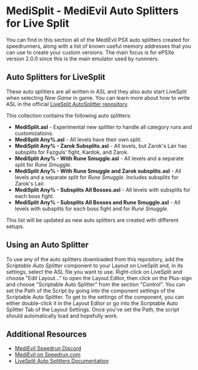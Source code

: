 # MediSplit - MediEvil Auto Splitters for Live Split

You can find in this section all of the MediEvil PSX auto splitters created for speedrunners, along with a list of known useful memory addresses that you can use to create your custom versions.
The main focus is for ePSXe version 2.0.0 since this is the main emulator used by runnners.

## Auto Splitters for LiveSplit

These auto splitters are all written in ASL and they also auto start LiveSplit when selecting *New Game* in game. You can learn more about how to write ASL in the official [LiveSplit AutoSplitter repository](https://github.com/LiveSplit/LiveSplit.AutoSplitters).

This collection contains the following auto splitters:
* **MediSplit.asl** - Experimental new splitter to handle all category runs and customizations.
* **MediSplit Any%.asl** - All levels have their own split.
* **MediSplit Any% - Zarok Subsplits.asl** - All levels, but Zarok's Lair has subsplits for Fazguls' fight, Kardok, and Zarok.
* **MediSplit Any% - With Rune Smuggle.asl** - All levels and a separate split for *Rune Smuggle*.
* **MediSplit Any% - With Rune Smuggle and Zarok subsplits.asl** - All levels and a separate split for *Rune Smuggle*. Includes subsplits for Zarok's Lair.
* **MediSplit Any% - Subsplits All Bosses.asl** - All levels with subsplits for each boss fight.
* **MediSplit Any% - Subsplits All Bosses and Rune Smuggle.asl** - All levels with subsplits for each boss fight and for *Rune Smuggle*.

This list will be updated as new auto splitters are created with different setups.

## Using an Auto Splitter

To use any of the auto splitters downloaded from this repository, add the *Scriptable Auto Splitter* component to your Layout on LiveSplit and, in its settings, select the ASL file you want to use. Right-click on LiveSplit and choose "Edit Layout..." to open the Layout Editor, then click on the Plus-sign and choose "Scriptable Auto Splitter" from the section "Control". You can set the Path of the Script by going into the component settings of the Scriptable Auto Splitter. To get to the settings of the component, you can either double-click it in the Layout Editor or go into the Scriptable Auto Splitter Tab of the Layout Settings. Once you've set the Path, the script should automatically load and hopefully work.

## Additional Resources
* [MediEvil Speedrun Discord](https://discord.gg/V5DZEq9Fbf)
* [MediEvil on Speedrun.com](https://www.speedrun.com/medievil)
* [LiveSplit Auto Splitters Documentation](https://github.com/LiveSplit/LiveSplit.AutoSplitters)
